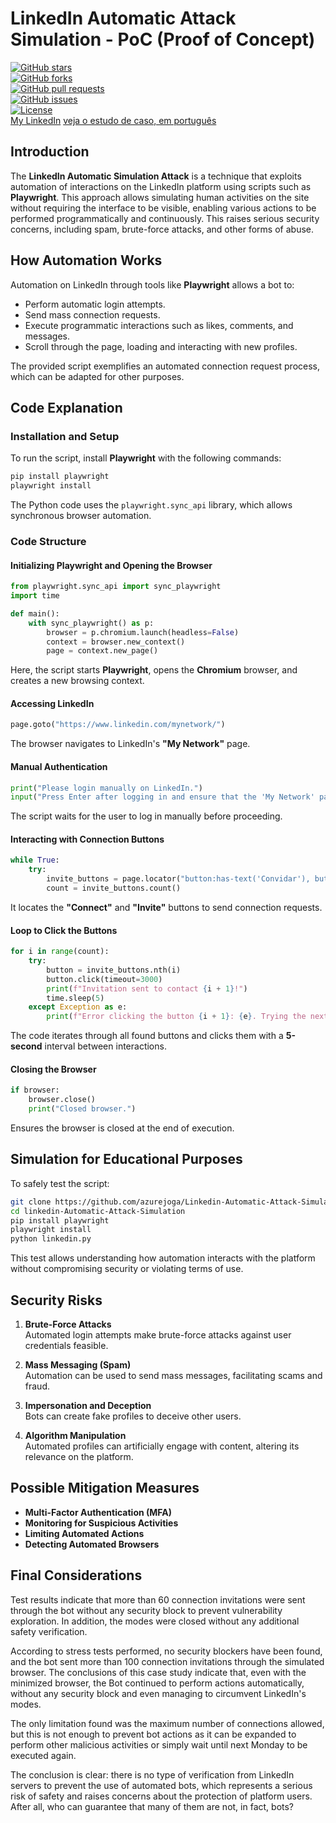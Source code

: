 # LinkedIn Automatic Attack Simulation - PoC (Proof of Concept)

[![GitHub stars](https://img.shields.io/github/stars/azurejoga/Linkedin-Automatic-Attack-Simulation?style=social)](https://github.com/azurejoga/Linkedin-Automatic-Attack-Simulation/stargazers)  
[![GitHub forks](https://img.shields.io/github/forks/azurejoga/Linkedin-Automatic-Attack-Simulation?style=social)](https://github.com/azurejoga/Linkedin-Automatic-Attack-Simulation/network)  
[![GitHub pull requests](https://img.shields.io/github/issues-pr/azurejoga/Linkedin-Automatic-Attack-Simulation)](https://github.com/azurejoga/Linkedin-Automatic-Attack-Simulation/pulls)  
[![GitHub issues](https://img.shields.io/github/issues/azurejoga/Linkedin-Automatic-Attack-Simulation)](https://github.com/azurejoga/Linkedin-Automatic-Attack-Simulation/issues)  
[![License](https://img.shields.io/github/license/azurejoga/Linkedin-Automatic-Attack-Simulation)](https://opensource.org/licenses/GPL-3.0)  
[My LinkedIn](https://www.linkedin.com/in/juan-mathews-rebello-santos-/)
[veja o estudo de caso, em português](https://github.com/azurejoga/Linkedin-Automatic-Attack-Simulation/blob/master/readme-pt_BR.md)

## Introduction

The **LinkedIn Automatic Simulation Attack** is a technique that exploits automation of interactions on the LinkedIn platform using scripts such as **Playwright**. This approach allows simulating human activities on the site without requiring the interface to be visible, enabling various actions to be performed programmatically and continuously. This raises serious security concerns, including spam, brute-force attacks, and other forms of abuse.

## How Automation Works

Automation on LinkedIn through tools like **Playwright** allows a bot to:

- Perform automatic login attempts.
- Send mass connection requests.
- Execute programmatic interactions such as likes, comments, and messages.
- Scroll through the page, loading and interacting with new profiles.

The provided script exemplifies an automated connection request process, which can be adapted for other purposes.

## Code Explanation

### Installation and Setup

To run the script, install **Playwright** with the following commands:

```sh
pip install playwright
playwright install
```

The Python code uses the `playwright.sync_api` library, which allows synchronous browser automation.

### Code Structure

#### Initializing Playwright and Opening the Browser

```python
from playwright.sync_api import sync_playwright
import time

def main():
    with sync_playwright() as p:
        browser = p.chromium.launch(headless=False)
        context = browser.new_context()
        page = context.new_page()
```

Here, the script starts **Playwright**, opens the **Chromium** browser, and creates a new browsing context.

#### Accessing LinkedIn

```python
page.goto("https://www.linkedin.com/mynetwork/")
```

The browser navigates to LinkedIn's **"My Network"** page.

#### Manual Authentication

```python
print("Please login manually on LinkedIn.")
input("Press Enter after logging in and ensure that the 'My Network' page is loaded.")
```

The script waits for the user to log in manually before proceeding.

#### Interacting with Connection Buttons

```python
while True:
    try:
        invite_buttons = page.locator("button:has-text('Convidar'), button:has-text('Conectar')")
        count = invite_buttons.count()
```

It locates the **"Connect"** and **"Invite"** buttons to send connection requests.

#### Loop to Click the Buttons

```python
for i in range(count):
    try:
        button = invite_buttons.nth(i)
        button.click(timeout=3000)
        print(f"Invitation sent to contact {i + 1}!")
        time.sleep(5)
    except Exception as e:
        print(f"Error clicking the button {i + 1}: {e}. Trying the next...")
```

The code iterates through all found buttons and clicks them with a **5-second** interval between interactions.

#### Closing the Browser

```python
if browser:
    browser.close()
    print("Closed browser.")
```

Ensures the browser is closed at the end of execution.

## Simulation for Educational Purposes

To safely test the script:

```sh
git clone https://github.com/azurejoga/Linkedin-Automatic-Attack-Simulation.git
cd linkedin-Automatic-Attack-Simulation
pip install playwright
playwright install
python linkedin.py
```

This test allows understanding how automation interacts with the platform without compromising security or violating terms of use.

## Security Risks

1. **Brute-Force Attacks**  
   Automated login attempts make brute-force attacks against user credentials feasible.

2. **Mass Messaging (Spam)**  
   Automation can be used to send mass messages, facilitating scams and fraud.

3. **Impersonation and Deception**  
   Bots can create fake profiles to deceive other users.

4. **Algorithm Manipulation**  
   Automated profiles can artificially engage with content, altering its relevance on the platform.

## Possible Mitigation Measures

- **Multi-Factor Authentication (MFA)**
- **Monitoring for Suspicious Activities**
- **Limiting Automated Actions**
- **Detecting Automated Browsers**

## Final Considerations

Test results indicate that more than 60 connection invitations were sent through the bot without any security block to prevent vulnerability exploration. In addition, the modes were closed without any additional safety verification.  

According to stress tests performed, no security blockers have been found, and the bot sent more than 100 connection invitations through the simulated browser. The conclusions of this case study indicate that, even with the minimized browser, the Bot continued to perform actions automatically, without any security block and even managing to circumvent LinkedIn's modes.  

The only limitation found was the maximum number of connections allowed, but this is not enough to prevent bot actions as it can be expanded to perform other malicious activities or simply wait until next Monday to be executed again.  

The conclusion is clear: there is no type of verification from LinkedIn servers to prevent the use of automated bots, which represents a serious risk of safety and raises concerns about the protection of platform users. After all, who can guarantee that many of them are not, in fact, bots?